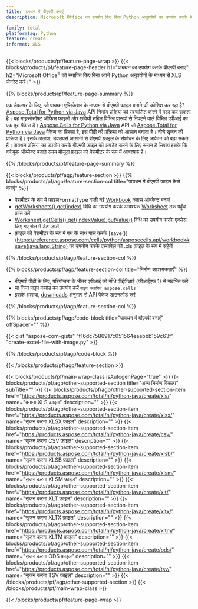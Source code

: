 ```yaml
---
title: पायथन में बीएमपी बनाएं
description: Microsoft Office का उपयोग किए बिना Python अनुप्रयोगों का उपयोग करके XLS फ़ाइल बनाएँ। 

family: total
platformtag: Python
feature: create
informat: XLS
---
```

{{< blocks/products/pf/feature-page-wrap >}}
{{< blocks/products/pf/feature-page-header h1="पायथन का उपयोग करके बीएमपी बनाएं" h2="Microsoft Office<sup>&reg;</sup> को स्थापित किए बिना अपने Python अनुप्रयोगों के माध्यम से XLS जेनरेट करें।" >}}

{{% blocks/products/pf/feature-page-summary %}}

एक डेवलपर के लिए, जो पायथन एप्लिकेशन के माध्यम से बीएमपी फाइल बनाने की कोशिश कर रहा है? [Aspose.Total for Python via Java](https://products.aspose.com/total/python-java/) API निर्माण प्रक्रिया को स्वचालित करने में मदद कर सकता है। यह माइक्रोसॉफ्ट ऑफिस फाइलों और छवियों सहित विभिन्न प्रारूपों से निपटने वाले विभिन्न एपीआई का एक पूरा पैकेज है। [Aspose.Cells for Python via Java](https://products.aspose.com/cells/python-java/) API जो [Aspose.Total for Python via Java](https://products.aspose.com/total/python-java/) पैकेज का हिस्सा है, इस पीढ़ी की प्रक्रिया को आसान बनाता है। नीचे सृजन की प्रक्रिया है। इसके अलावा, डेवलपर्स आसानी से बीएमपी फ़ाइल के संशोधन के लिए आवेदन को बढ़ा सकते हैं। पायथन प्रक्रिया का उपयोग करके बीएमपी फ़ाइल को अपडेट करने के लिए समान है सिवाय इसके कि वर्कबुक ऑब्जेक्ट बनाते समय मौजूदा फ़ाइल को पैरामीटर के रूप में आवश्यक है।

{{% /blocks/products/pf/feature-page-summary %}}

{{< blocks/products/pf/agp/feature-section >}}
{{% blocks/products/pf/agp/feature-section-col title="पायथन में बीएमपी फाइल कैसे बनाएं" %}}

- पैरामीटर के रूप में फ़ाइलFormatType वाली नई [Workbook](https://reference.aspose.com/cells/python/asposecells.api/Workbook) क्लास ऑब्जेक्ट बनाएं
- [getWorksheets().get(index)](https://reference.aspose.com/cells/python/asposecells.api/workbook#Worksheets) विधि का उपयोग करके आवश्यक [Worksheet](https://reference.aspose.com/cells/python/asposecells.api/Worksheet) तक पहुँच प्राप्त करें
- [Worksheet.getCells().get(indexValue).putValue()](https://reference.aspose.com/cells/python/asposecells.api/worksheet#Cells) विधि का उपयोग करके एक्सेस किए गए सेल में डेटा डालें
- फ़ाइल को पैरामीटर के रूप में पथ के साथ पास करके [save()](https://reference.aspose.com/cells/python/asposecells.api/workbook#save(java.lang.String) का उपयोग करके दस्तावेज़ को .xls फ़ाइल के रूप में सहेजें

{{% /blocks/products/pf/agp/feature-section-col %}}

{{% blocks/products/pf/agp/feature-section-col title="निर्माण आवश्यकताएँ" %}}

- बीएमपी पीढ़ी के लिए, परियोजना के भीतर एपीआई को सीधे पीईपीआई (जीआईएफ 1) से संदर्भित करें
- या निम्न पाइप कमांड का उपयोग करें ```पाइप स्थापित aspose.cells``` 
- इसके अलावा, [downloads](https://releases.aspose.com/cells/python-java) अनुभाग से API पैकेज डाउनलोड करें 

{{% /blocks/products/pf/agp/feature-section-col %}}

{{% blocks/products/pf/agp/code-block title="पायथन में बीएमपी बनाएं" offSpacer="" %}}

{{< gist "aspose-com-gists" "f16dc7586917c051564eaebbb159c63f" "create-excel-file-with-image.py" >}}

{{% /blocks/products/pf/agp/code-block %}}

{{< /blocks/products/pf/agp/feature-section >}}

{{< blocks/products/pf/main-wrap-class isAutogenPage="true" >}}
{{< blocks/products/pf/agp/other-supported-section title="अन्य निर्माण विकल्प" subTitle="" >}}
{{< blocks/products/pf/agp/other-supported-section-item href="https://products.aspose.com/total/hi/python-java/create/xls/" name="बनाना XLS फ़ाइल" description="" >}}
{{< blocks/products/pf/agp/other-supported-section-item href="https://products.aspose.com/total/hi/python-java/create/xlsx/" name="सृजन करना XLSX फ़ाइल" description="" >}}
{{< blocks/products/pf/agp/other-supported-section-item href="https://products.aspose.com/total/hi/python-java/create/csv/" name="सृजन करना CSV फ़ाइल" description="" >}}
{{< blocks/products/pf/agp/other-supported-section-item href="https://products.aspose.com/total/hi/python-java/create/xlsb/" name="सृजन करना XLSB फ़ाइल" description="" >}}
{{< blocks/products/pf/agp/other-supported-section-item href="https://products.aspose.com/total/hi/python-java/create/xlsm/" name="सृजन करना XLSM फ़ाइल" description="" >}}
{{< blocks/products/pf/agp/other-supported-section-item href="https://products.aspose.com/total/hi/python-java/create/xlt/" name="सृजन करना XLT फ़ाइल" description="" >}}
{{< blocks/products/pf/agp/other-supported-section-item href="https://products.aspose.com/total/hi/python-java/create/xltx/" name="सृजन करना XLTX फ़ाइल" description="" >}}
{{< blocks/products/pf/agp/other-supported-section-item href="https://products.aspose.com/total/hi/python-java/create/xltm/" name="सृजन करना XLTM फ़ाइल" description="" >}}
{{< blocks/products/pf/agp/other-supported-section-item href="https://products.aspose.com/total/hi/python-java/create/ods/" name="सृजन करना ODS फ़ाइल" description="" >}}
{{< blocks/products/pf/agp/other-supported-section-item href="https://products.aspose.com/total/hi/python-java/create/tsv/" name="सृजन करना TSV फ़ाइल" description="" >}}
{{< /blocks/products/pf/agp/other-supported-section >}}
{{< /blocks/products/pf/main-wrap-class >}}

{{< /blocks/products/pf/feature-page-wrap >}}